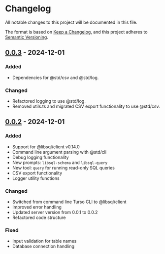 # Changelog
All notable changes to this project will be documented in this file.

The format is based on [Keep a Changelog](https://keepachangelog.com/en/1.0.0/),
and this project adheres to [Semantic Versioning](https://semver.org/spec/v2.0.0.html).

## [0.0.3] - 2024-12-01

### Added
- Dependencies for @std/csv and @std/log.

### Changed
- Refactored logging to use @std/log.
- Removed utils.ts and migrated CSV export functionality to use @std/csv.

[0.0.3]: https://github.com/nicholasq/mcp-server-libsql/compare/v0.0.2...v0.0.3

## [0.0.2] - 2024-12-01

### Added
- Support for @libsql/client v0.14.0
- Command line argument parsing with @std/cli
- Debug logging functionality
- New prompts: `libsql-schema` and `libsql-query`
- New tool: `query` for running read-only SQL queries
- CSV export functionality
- Logger utility functions

### Changed
- Switched from command line Turso CLI to @libsql/client
- Improved error handling
- Updated server version from 0.0.1 to 0.0.2
- Refactored code structure

### Fixed
- Input validation for table names
- Database connection handling

[0.0.2]: https://github.com/nicholasq/mcp-server-libsql/compare/v0.0.1...v0.0.2
